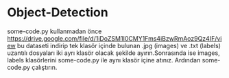 # Object-Detection

some-code.py kullanmadan önce https://drive.google.com/file/d/1iDoZSM1I0CMY1Fms4iBzwRmAoz9Qz4IF/view bu dataseti indirip tek klasör içinde bulunan .jpg (images) ve .txt (labels) uzantılı dosyaları iki ayrı klasör olacak şekilde ayırın.Sonrasında ise images, labels klasörlerini some-code.py ile aynı klasör içine atınız. Ardından some-code.py çalıştırın.
